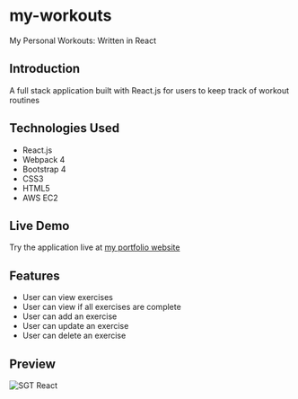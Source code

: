 # my-workouts

My Personal Workouts: Written in React

## Introduction

A full stack application built with React.js for users to keep track of workout routines

## Technologies Used

- React.js
- Webpack 4
- Bootstrap 4
- CSS3
- HTML5
- AWS EC2

## Live Demo

Try the application live at [my portfolio website](https://my-workouts.kierantallingerdevwork.com)

## Features

- User can view exercises
- User can view if all exercises are complete
- User can add an exercise
- User can update an exercise
- User can delete an exercise

## Preview

![SGT React](sgt-react.gif)
